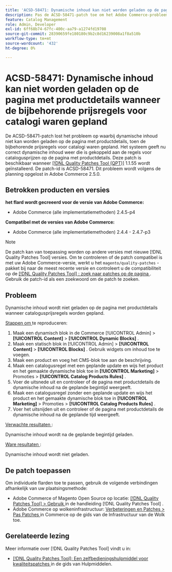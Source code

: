 ```yaml
---
title: 'ACSD-58471: Dynamische inhoud kan niet worden geladen op de pagina met productdetails wanneer de bijbehorende prijsregels voor catalogi waren gepland'
description: Pas de ACSD-58471-patch toe om het Adobe Commerce-probleem op te lossen waarbij dynamische inhoud niet wordt geladen op de pagina met productdetails, toen de bijbehorende prijsregels voor catalogi waren gepland.
feature: Catalog Management
role: Admin, Developer
exl-id: 6ff68b74-67fc-400c-aa79-a1274fd19708
source-git-commit: 28390659fe180180c9b2c8d16239008a1f8a510b
workflow-type: tm+mt
source-wordcount: '432'
ht-degree: 0%

---
```


# ACSD-58471: Dynamische inhoud kan niet worden geladen op de pagina met productdetails wanneer de bijbehorende prijsregels voor catalogi waren gepland

De ACSD-58471-patch lost het probleem op waarbij dynamische inhoud niet kan worden geladen op de pagina met productdetails, toen de bijbehorende prijsregels voor catalogi waren gepland. Het systeem geeft nu correct dynamische inhoud weer die is gekoppeld aan de regels voor catalogusprijzen op de pagina met productdetails. Deze patch is beschikbaar wanneer [[!DNL Quality Patches Tool (QPT)]](/help/tools/quality-patches-tool/quality-patches-tool-to-self-serve-quality-patches.md) 1.1.55 wordt geïnstalleerd. De patch-id is ACSD-58471. Dit probleem wordt volgens de planning opgelost in Adobe Commerce 2.5.0.

## Betrokken producten en versies

**het flard wordt gecreeerd voor de versie van Adobe Commerce:**
* Adobe Commerce (alle implementatiemethoden) 2.4.5-p4

**Compatibel met de versies van Adobe Commerce:**
* Adobe Commerce (alle implementatiemethoden) 2.4.4 - 2.4.7-p3

>[!NOTE]
>
>De patch kan van toepassing worden op andere versies met nieuwe [!DNL Quality Patches Tool] versies. Om te controleren of de patch compatibel is met uw Adobe Commerce-versie, werkt u het `magento/quality-patches` -pakket bij naar de meest recente versie en controleert u de compatibiliteit op de [[!DNL Quality Patches Tool] : zoek naar patches op de pagina ](https://experienceleague.adobe.com/tools/commerce-quality-patches/index.html?lang=nl-NL) . Gebruik de patch-id als een zoekwoord om de patch te zoeken.

## Probleem

Dynamische inhoud wordt niet geladen op de pagina met productdetails wanneer catalogusprijsregels worden gepland.

<u> Stappen om </u> te reproduceren:

1. Maak een dynamisch blok in de Commerce [!UICONTROL Admin] > **[!UICONTROL Content]** > **[!UICONTROL Dynamic Blocks]** .
1. Maak een statisch blok in [!UICONTROL Admin] > **[!UICONTROL Content]** > **[!UICONTROL Blocks]** . Gebruik widgets om inhoud toe te voegen.
1. Maak een product en voeg het CMS-blok toe aan de beschrijving.
1. Maak een catalogusregel met een geplande update en wijs het product en het gemaakte dynamische blok toe in **[!UICONTROL Marketing]** > Promoties > **[!UICONTROL Catalog Products Rules]** .
1. Voer de uitsnede uit en controleer of de pagina met productdetails de dynamische inhoud na de geplande begintijd weergeeft.
1. Maak een catalogusregel zonder een geplande update en wijs het product en het gemaakte dynamische blok toe in **[!UICONTROL Marketing]** > Promoties > **[!UICONTROL Catalog Products Rules]** .
1. Voer het uitsnijden uit en controleer of de pagina met productdetails de dynamische inhoud na de geplande tijd weergeeft.


<u> Verwachte resultaten </u>:

Dynamische inhoud wordt na de geplande begintijd geladen.

<u> Ware resultaten </u>:

Dynamische inhoud wordt niet geladen.

## De patch toepassen

Om individuele flarden toe te passen, gebruik de volgende verbindingen afhankelijk van uw plaatsingsmethode:

* Adobe Commerce of Magento Open Source op locatie: [[!DNL Quality Patches Tool]  > Gebruik ](/help/tools/quality-patches-tool/usage.md) in de handleiding [!DNL Quality Patches Tool] .
* Adobe Commerce op wolkeninfrastructuur: [ Verbeteringen en Patches > Pas Patches ](https://experienceleague.adobe.com/docs/commerce-cloud-service/user-guide/develop/upgrade/apply-patches.html?lang=nl-NL) in Commerce op de gids van de Infrastructuur van de Wolk toe.


## Gerelateerde lezing

Meer informatie over [!DNL Quality Patches Tool] vindt u in:

* [[!DNL Quality Patches Tool]: Een zelfbedieningshulpmiddel voor kwaliteitspatches ](/help/tools/quality-patches-tool/quality-patches-tool-to-self-serve-quality-patches.md) in de gids van Hulpmiddelen.
